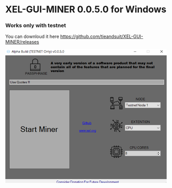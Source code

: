# XEL-GUI-MINER 0.0.5.0 for Windows
### Works only with testnet 
You can downloud it here https://github.com/tieandsuit/XEL-GUI-MINER/releases


![AI](Screenshot_7.png)

